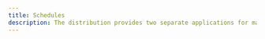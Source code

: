 ```yaml
---
title: Schedules
description: The distribution provides two separate applications for managing schedules at your YMCA.
---
```


